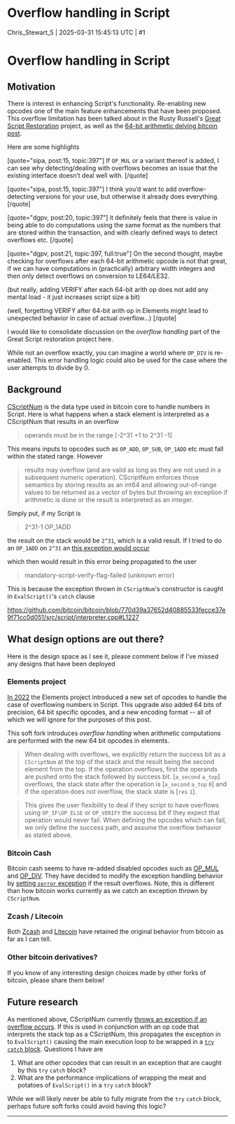 # Overflow handling in Script

Chris_Stewart_5 | 2025-03-31 15:45:13 UTC | #1

# Overflow handling in Script

## Motivation

There is interest in enhancing Script's functionality. Re-enabling new opcodes one of the main feature enhancements that have been proposed. This overflow limitation has been talked about in the Rusty Russell's [Great Script Restoration](https://rusty.ozlabs.org/2023/12/30/arithmetic-opcodes.html) project, as well as the [64-bit arithmetic delving bitcoin post](https://delvingbitcoin.org/t/64-bit-arithmetic-soft-fork/397).

Here are some highlights

[quote="sipa, post:15, topic:397"]
If `OP_MUL` or a variant thereof is added, I can see why detecting/dealing with overflows becomes an issue that the existing interface doesn’t deal well with.
[/quote]

[quote="sipa, post:15, topic:397"]
I think you’d want to add overflow-detecting versions for your use, but otherwise it already does everything.
[/quote]

[quote="dgpv, post:20, topic:397"]
it definitely feels that there is value in being able to do computations using the same format as the numbers that are stored within the transaction, and with clearly defined ways to detect overflows etc.
[/quote]

[quote="dgpv, post:21, topic:397, full:true"]
On the second thought, maybe checking for overflows after each 64-bit arithmetic opcode is not that great, if we can have computations in (practically) arbitrary width integers and then only detect overflows on conversion to LE64/LE32.

(but really, adding VERIFY after each 64-bit arith op does not add any mental load - it just increases script size a bit)

(well, forgetting VERIFY after 64-bit arith op in Elements might lead to unexpected behavior in case of actual overflow…)
[/quote]

I would like to consolidate discussion on the _overflow handling_ part of the Great Script restoration project here.

While not an overflow exactly, you can imagine a world where `OP_DIV` is re-enabled. This error handling logic could also be used for the case where the user attempts to divide by 0.


## Background

[CScriptNum](https://github.com/bitcoin/bitcoin/blob/770d39a37652d40885533fecce37e9f71cc0d051/src/script/script.h#L226) is the data type used in bitcoin core to handle numbers in Script. Here is what happens when a stack element is interpreted as a CScriptNum that results in an overflow

>operands must be in the range [-2^31 +1 to 2^31 -1]

This means inputs to opcodes such as `OP_ADD`, `OP_SUB`, `OP_1ADD` etc must fall within the stated range. However

>results may overflow (and are valid as long as they are not used in a subsequent numeric operation). CScriptNum enforces those semantics by storing results as an int64 and allowing out-of-range values to be returned as a vector of bytes but throwing an exception if arithmetic is done or the result is interpreted as an integer.

Simply put, if my Script is 

> 2^31-1 OP_1ADD 

the result on the stack would be `2^31`, which is a valid result. If I tried to do an `OP_1ADD` on `2^31` an [this exception would occur](https://github.com/bitcoin/bitcoin/blob/770d39a37652d40885533fecce37e9f71cc0d051/src/script/script.h#L249)

which then would result in this error being propagated to the user

>mandatory-script-verify-flag-failed (unknown error)

This is because the exception thrown in `CScriptNum`'s constructor is caught in `EvalScript()`'s `catch` clause

https://github.com/bitcoin/bitcoin/blob/770d39a37652d40885533fecce37e9f71cc0d051/src/script/interpreter.cpp#L1227

## What design options are out there?

Here is the design space as I see it, please comment below if I've missed any designs that have been deployed

### Elements project
[In 2022](https://github.com/ElementsProject/elements/blob/811d8359600477b38088d12f7a686291fdad211f/doc/tapscript_opcodes.md#new-opcodes-for-additional-functionality) the Elements project introduced a new set of opcodes to handle the case of overflowing numbers in Script. This upgrade also added 64 bits of precision, 64 bit specific opcodes, and a new encoding format -- all of which we will ignore for the purposes of this post. 

This soft fork introduces _overflow handling_ when arithmetic computations are performed with the new 64 bit opcodes in elements.

>When dealing with overflows, we explicitly return the success bit as a `CScriptNum` at the top of the stack and the result being the second element from the top. If the operation overflows, first the operands are pushed onto the stack followed by success bit. [`a_second` `a_top`] overflows, the stack state after the operation is [`a_second` `a_top` `0`] and if the operation does not overflow, the stack state is [`res` `1`].

>This gives the user flexibility to deal if they script to have overflows using `OP_IF\OP_ELSE` or `OP_VERIFY` the success bit if they expect that operation would never fail. When defining the opcodes which can fail, we only define the success path, and assume the overflow behavior as stated above.

### Bitcoin Cash

Bitcoin cash seems to have re-added disabled opcodes such as [OP_MUL](https://gitlab.com/bitcoin-cash-node/bitcoin-cash-node/-/blob/master/src/script/interpreter.cpp#L884) and [OP_DIV](https://gitlab.com/bitcoin-cash-node/bitcoin-cash-node/-/blob/master/src/script/interpreter.cpp#L895). They have decided to modify the exception handling behavior by [setting `serror` exception](https://gitlab.com/bitcoin-cash-node/bitcoin-cash-node/-/blob/master/src/script/interpreter.cpp#L887) if the result overflows. Note, this is different than how bitcoin works currently as we catch an exception thrown by `CScriptNum`.

### Zcash / Litecoin

Both [Zcash](https://github.com/zcash/zcash/blob/a3435336b0c561799ac6805a27993eca3f9656df/src/script/script.h#L209) and [Litecoin](https://github.com/litecoin-project/litecoin/blob/5fba5ad7c13c59d1e0854dd51ac0c22bea68c8f8/src/script/script.h#L254) have retained the original behavior from bitcoin as far as I can tell.

### Other bitcoin derivatives?

If you know of any interesting design choices made by other forks of bitcoin, please share them below!

## Future research

As mentioned above, CScriptNum currently [throws an exception if an overflow occurs](https://github.com/bitcoin/bitcoin/blob/998386d4462f5e06412303ba559791da83b913fb/src/script/script.h#L249). If this is used in conjunction with an op code that interprets the stack top as a CScriptNum, this propagates the exception in to `EvalScript()` causing the main execution loop to be wrapped in a [`try` `catch` block](https://github.com/bitcoin/bitcoin/blob/998386d4462f5e06412303ba559791da83b913fb/src/script/interpreter.cpp#L1225). Questions I have are

1. What are other opcodes that can result in an exception that are caught by this `try` `catch` block?
2. What are the performance implications of wrapping the meat and potatoes of `EvalScript()` in a `try` `catch` block?

While we will likely never be able to fully migrate from the `try` `catch` block, perhaps future soft forks could avoid having this logic?

-------------------------


